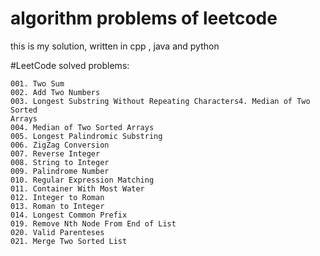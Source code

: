 # algorithm problems of leetcode

this is  my solution, written in cpp , java and python

#LeetCode solved problems:

	001. Two Sum
	002. Add Two Numbers
	003. Longest Substring Without Repeating Characters4. Median of Two Sorted 
	Arrays
	004. Median of Two Sorted Arrays
	005. Longest Palindromic Substring
	006. ZigZag Conversion
	007. Reverse Integer
	008. String to Integer
	009. Palindrome Number
	010. Regular Expression Matching
	011. Container With Most Water
	012. Integer to Roman
	013. Roman to Integer
	014. Longest Common Prefix
	019. Remove Nth Node From End of List
	020. Valid Parenteses
	021. Merge Two Sorted List